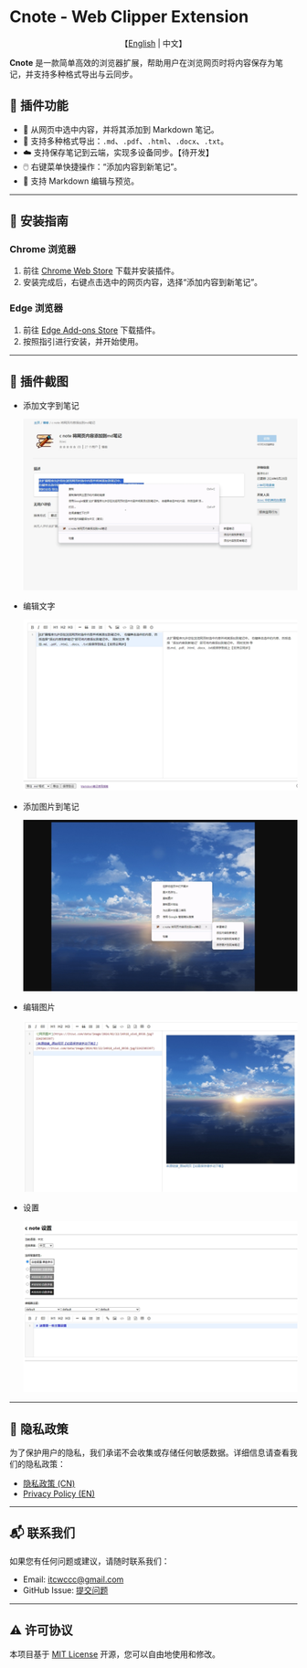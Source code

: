 # Cnote - Web Clipper Extension

<p align="center">
    【<a href="../index.html">English</a>   |   中文】
</p>

**Cnote** 是一款简单高效的浏览器扩展，帮助用户在浏览网页时将内容保存为笔记，并支持多种格式导出与云同步。

## 🌟 **插件功能**
- 📝 从网页中选中内容，并将其添加到 Markdown 笔记。
- 📑 支持多种格式导出：`.md`、`.pdf`、`.html`、`.docx`、`.txt`。
- ☁️ 支持保存笔记到云端，实现多设备同步。【待开发】
- 🖱️ 右键菜单快捷操作：“添加内容到新笔记”。
- 🎨 支持 Markdown 编辑与预览。

---

## 🚀 **安装指南**

### **Chrome 浏览器**
1. 前往 [Chrome Web Store](https://chromewebstore.google.com/detail/adckfinclpmhjnijmeeejkdhocikacgd/preview?hl=zh-CN&authuser=0) 下载并安装插件。
2. 安装完成后，右键点击选中的网页内容，选择“添加内容到新笔记”。

### **Edge 浏览器**
1. 前往 [Edge Add-ons Store](https://microsoftedge.microsoft.com/addons/detail/bdcofhehaohhfckpelmkkpmigoemecpp) 下载插件。
2. 按照指引进行安装，并开始使用。

---

## 📸 **插件截图**
* 添加文字到笔记

  ![添加文字到笔记](../images/zh/c1.png)

* 编辑文字

  ![编辑文字](../images/zh/c2.png)

* 添加图片到笔记

  ![添加图片到笔记](../images/zh/c3.png)

* 编辑图片

  ![编辑图片](../images/zh/c4.png)

* 设置

  ![设置](../images/zh/c5.png)

---

## 📄 **隐私政策**

为了保护用户的隐私，我们承诺不会收集或存储任何敏感数据。详细信息请查看我们的隐私政策：  
- [隐私政策 (CN)](https://itcwc.github.io/c-note-extension/cn/privacy-policy.html)  
- [Privacy Policy (EN)](https://itcwc.github.io/c-note-extension/en/privacy-policy.html)  

---

<!-- ## 🛠️ **开发和贡献**

欢迎任何形式的贡献！请先 Fork 仓库，然后提交 PR。  
开发者指南请参考 [CONTRIBUTING.md](CONTRIBUTING.md)。

--- -->

## 📬 **联系我们**

如果您有任何问题或建议，请随时联系我们：  
- Email: itcwccc@gmail.com  
- GitHub Issue: [提交问题](https://github.com/itcwc/c-note-extension/issues)

---

## ⚠️ **许可协议**

本项目基于 [MIT License](LICENSE) 开源，您可以自由地使用和修改。
